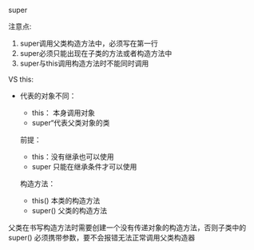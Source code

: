 super

注意点:

1. super调用父类构造方法中，必须写在第一行
2. super必须只能出现在子类的方法或者构造方法中
3. super与this调用构造方法时不能同时调用



VS this:

- 代表的对象不同：

  - this： 本身调用对象
  - super“代表父类对象的类

  前提：

  - this：没有继承也可以使用
  - super 只能在继承条件才可以使用

  构造方法：

  - this() 本类的构造方法
  - super() 父类的构造方法

父类在书写构造方法时需要创建一个没有传递对象的构造方法，否则子类中的super() 必须携带参数，要不会报错无法正常调用父类构造器